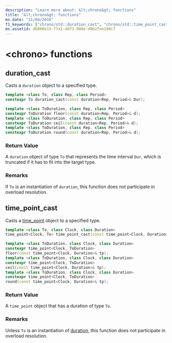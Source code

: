 ```yaml
---
description: "Learn more about: &lt;chrono&gt; functions"
title: "&lt;chrono&gt; functions"
ms.date: "11/04/2016"
f1_keywords: ["chrono/std::duration_cast", "chrono/std::time_point_cast"]
ms.assetid: d6800e15-77a1-4df3-900e-d8b2fee190c7
---
```

# &lt;chrono&gt; functions

## <a name="duration_cast"></a> duration_cast

Casts a `duration` object to a specified type.

```cpp
template <class To, class Rep, class Period>
constexpr To duration_cast(const duration<Rep, Period>& Dur);

template <class ToDuration, class Rep, class Period>
constexpr ToDuration floor(const duration<Rep, Period>& d);
template <class ToDuration, class Rep, class Period>
constexpr ToDuration ceil(const duration<Rep, Period>& d);
template <class ToDuration, class Rep, class Period>
constexpr ToDuration round(const duration<Rep, Period>& d);
```

### Return Value

A `duration` object of type `To` that represents the time interval `Dur`, which is truncated if it has to fit into the target type.

### Remarks

If `To` is an instantiation of `duration`, this function does not participate in overload resolution.

## <a name="time_point_cast"></a> time_point_cast

Casts a [time_point](../standard-library/time-point-class.md) object to a specified type.

```cpp
template <class To, class Clock, class Duration>
time_point<Clock, To> time_point_cast(const time_point<Clock, Duration>& Tp);

template <class ToDuration, class Clock, class Duration>
constexpr time_point<Clock, ToDuration>
floor(const time_point<Clock, Duration>& tp);
template <class ToDuration, class Clock, class Duration>
constexpr time_point<Clock, ToDuration>
ceil(const time_point<Clock, Duration>& tp);
template <class ToDuration, class Clock, class Duration>
constexpr time_point<Clock, ToDuration>
round(const time_point<Clock, Duration>& tp);
```

### Return Value

A `time_point` object that has a duration of type `To`.

### Remarks

Unless `To` is an instantiation of [duration](../standard-library/duration-class.md), this function does not participate in overload resolution.
